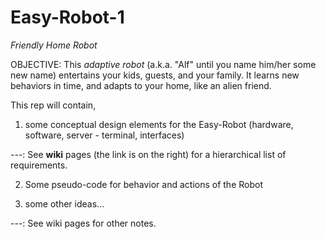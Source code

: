 # Easy-Robot-1
*Friendly Home Robot* 

OBJECTIVE: This *adaptive robot* (a.k.a. "Alf" until you name him/her some new name) entertains your kids, guests, and your family. It learns new behaviors in time, and adapts to your home, like an alien friend.

This rep will contain,

1) some conceptual design elements for the Easy-Robot (hardware, software, server - terminal, interfaces)

---: See **wiki** pages (the link is on the right) for a hierarchical list of requirements.

2) Some pseudo-code for behavior and actions of the Robot


3) some other ideas...

---: See wiki pages for other notes.

